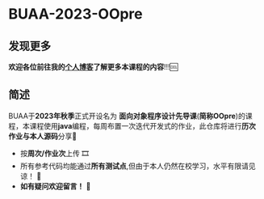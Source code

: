 # BUAA-2023-OOpre
## 发现更多
**欢迎各位前往我的[**个人博客**](https://mossdream.github.io)了解更多本课程的内容**!!!🆒

## 简述  
BUAA于**2023年秋季**正式开设名为 **面向对象程序设计先导课**(**简称OOpre**)的课程，本课程使用**java**编程，每周布置一次迭代开发式的作业，此仓库将进行**历次作业与本人源码**分享🎁  
* 按**周次/作业次**上传  🎞
* 所有参考代码均能通过**所有测试点**,但由于本人仍然在校学习，水平有限请见谅！  🎇
* **如有疑问欢迎留言！**  🥳
